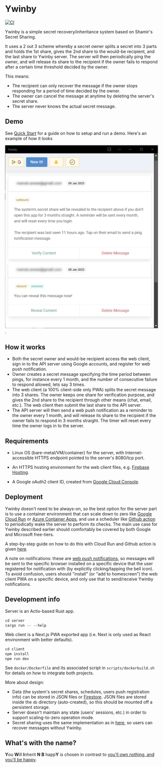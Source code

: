# Ywinby
[![CI](https://github.com/mmta/ywinby/actions/workflows/publish.yaml/badge.svg)](https://github.com/mmta/ywinby/actions/workflows/publish.yaml)

Ywinby is a simple secret recovery/inheritance system based on Shamir's Secret Sharing.

It uses a 2 out 3 scheme whereby a secret owner splits a secret into 3 parts and holds the 1st share, gives the 2nd share to the would-be recipient, and the last share to Ywinby server. The server will then periodically ping the owner, and will release its share to the recipient if the owner fails to respond after a certain time threshold decided by the owner.

This means:
- The recipient can only recover the message if the owner stops responding for a period of time decided by the owner.
- The owner can cancel the message at anytime by deleting the server's secret share.
- The server never knows the actual secret message.

## Demo

See [Quick Start](docs/quick-start.md) for a guide on how to setup and run a demo. Here's an example of how it looks 

![screenshot](docs/screenshot.png).

## How it works

- Both the secret owner and would-be recipient access the web client, sign in to the API server using Google accounts, and register for web push notification.
- Owner creates a secret message specifying the time period between pings, for instance every 1 month, and the number of consecutive failure to respond allowed, lets say 3 times.
- The web client (a 100% client-side only PWA) splits the secret message into 3 shares. The owner keeps one share for verification purpose, and gives the 2nd share to the recipient through other means (chat, email, etc.). The web client then submit the last share to the API server.
- The API server will then send a web push notification as a reminder to the owner every 1 month, and will release its share to the recipient if the owner fails to respond in 3 months straight. The timer will reset every time the owner logs in to the server.

## Requirements

- Linux OS (bare-metal/VM/container) for the server, with Internet-accessible HTTPS endpoint pointed to the server's 8080/tcp port.

- An HTTPS hosting environment for the web client files, e.g. [Firebase Hosting](https://firebase.google.com/docs/hosting).

- A Google oAuth2 client ID, created from [Google Cloud Console](https://console.cloud.google.com/apis/credentials/oauthclient).

## Deployment

Ywinby doesn't need to be always-on, so the best option for the server part is to use a container environment that can scale down to zero like [Google Cloud Run](https://cloud.google.com/run) or [Azure Container Apps](https://azure.microsoft.com/en-us/products/container-apps/), and use a scheduler like [Github action](https://stackoverflow.com/questions/70176225/github-action-cron-job-first-thursday-of-every-month) to periodically wake the server to perform its checks. The main use case for Ywinby described earlier should comfortably be covered by both Google and Microsoft free-tiers.

A step-by-step guide on how to do this with Cloud Run and Github action is given [here](docs/cloud-run.md).

A note on notifications: these are [web push notifications](https://developer.mozilla.org/en-US/docs/Web/API/Notifications_API/Using_the_Notifications_API), so messages will be sent to the specific browser installed on a specific device that the user registered for notification with (by explicitly clicking/tapping the bell icon). To avoid confusion, users should "install" (or "add to homescreen") the web client PWA on a specific device, and only use that to send/receive Ywinby notifications.

## Development info

Server is an Actix-based Rust app.
```shell
cd server
cargo run -- --help
```
Web client is a Next.js PWA exported app (i.e. Next is only used as React environment with better defaults).
```shell
cd client
npm install
npm run dev
```
See `docker/Dockerfile` and its associated script in `scripts/dockerbuild.sh` for details on how to integrate both projects.

More about design:

- Data (the system's secret shares, schedules, users push registration info) can be stored in JSON files or [Firestore](https://firebase.google.com/docs/firestore). JSON files are stored inside the `db` directory (auto-created), so this should be mounted off a persistent storage.
- Server doesn't maintain any state (users' sessions, etc.) in order to support scaling-to-zero operation mode.
- Secret sharing uses the same implementation as in [here](https://iancoleman.io/shamir/), so users can recover messages without Ywinby.

## What's with the name?

<strong>Y</strong>ou <strong>W</strong>ill <strong>I</strong>nherit <strong>N</strong> <strong>B</strong> happ<strong>Y</strong> is chosen in contrast to [you'll own nothing, and you'll be happy](https://i.kym-cdn.com/photos/images/original/002/313/271/fbd.jpg).
